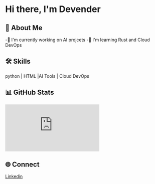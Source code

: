# Hi there, I'm Devender

## 🚀 About Me 
-🔭 I'm currently working on AI projcets
-🌱 I'm learning Rust and Cloud DevOps

## 🛠 Skills
python | HTML |AI Tools | Cloud DevOps

## 📊 GitHub Stats
![Devnder's Github status](https://github.com/Devender64/Devender/edit/main/README.md)

## 🌐 Connect
[Linkedin](https://www.linkedin.com/in/devender-bhukya-042216319/)

